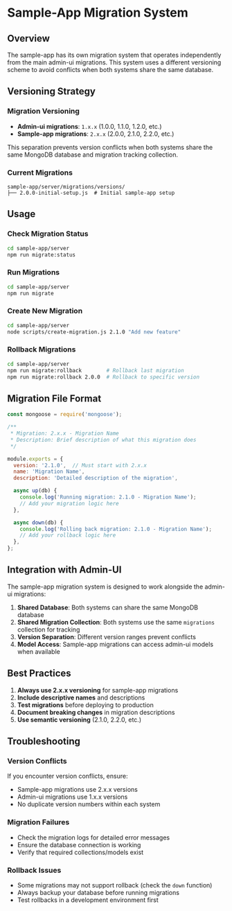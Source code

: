 # Sample-App Migration System

## Overview

The sample-app has its own migration system that operates independently from the main admin-ui migrations. This system uses a different versioning scheme to avoid conflicts when both systems share the same database.

## Versioning Strategy

### Migration Versioning

- **Admin-ui migrations**: `1.x.x` (1.0.0, 1.1.0, 1.2.0, etc.)
- **Sample-app migrations**: `2.x.x` (2.0.0, 2.1.0, 2.2.0, etc.)

This separation prevents version conflicts when both systems share the same MongoDB database and migration tracking collection.

### Current Migrations

```
sample-app/server/migrations/versions/
├── 2.0.0-initial-setup.js  # Initial sample-app setup
```

## Usage

### Check Migration Status
```bash
cd sample-app/server
npm run migrate:status
```

### Run Migrations
```bash
cd sample-app/server
npm run migrate
```

### Create New Migration
```bash
cd sample-app/server
node scripts/create-migration.js 2.1.0 "Add new feature"
```

### Rollback Migrations
```bash
cd sample-app/server
npm run migrate:rollback        # Rollback last migration
npm run migrate:rollback 2.0.0  # Rollback to specific version
```

## Migration File Format

```javascript
const mongoose = require('mongoose');

/**
 * Migration: 2.x.x - Migration Name
 * Description: Brief description of what this migration does
 */

module.exports = {
  version: '2.1.0',  // Must start with 2.x.x
  name: 'Migration Name',
  description: 'Detailed description of the migration',

  async up(db) {
    console.log('Running migration: 2.1.0 - Migration Name');
    // Add your migration logic here
  },

  async down(db) {
    console.log('Rolling back migration: 2.1.0 - Migration Name');
    // Add your rollback logic here
  },
};
```

## Integration with Admin-UI

The sample-app migration system is designed to work alongside the admin-ui migrations:

1. **Shared Database**: Both systems can share the same MongoDB database
2. **Shared Migration Collection**: Both systems use the same `migrations` collection for tracking
3. **Version Separation**: Different version ranges prevent conflicts
4. **Model Access**: Sample-app migrations can access admin-ui models when available

## Best Practices

1. **Always use 2.x.x versioning** for sample-app migrations
2. **Include descriptive names** and descriptions
3. **Test migrations** before deploying to production
4. **Document breaking changes** in migration descriptions
5. **Use semantic versioning** (2.1.0, 2.2.0, etc.)

## Troubleshooting

### Version Conflicts
If you encounter version conflicts, ensure:
- Sample-app migrations use 2.x.x versions
- Admin-ui migrations use 1.x.x versions
- No duplicate version numbers within each system

### Migration Failures
- Check the migration logs for detailed error messages
- Ensure the database connection is working
- Verify that required collections/models exist

### Rollback Issues
- Some migrations may not support rollback (check the `down` function)
- Always backup your database before running migrations
- Test rollbacks in a development environment first 
